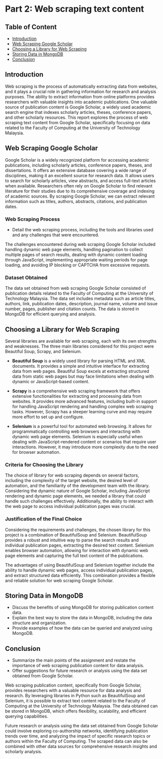 # Part 2: Web scraping text content
## Table of Content
- [Introduction](#introduction)
- [Web Scraping Google Scholar](#web-scraping-google-scholar)
- [Choosing a Library for Web Scraping](#choosing-a-library-for-web-scraping)
- [Storing Data in MongoDB](#storing-data-in-mongodb)
- [Conclusion](#conclusion)

## Introduction

Web scraping is the process of automatically extracting data from websites, and it plays a crucial role in gathering information for research and analysis purposes. The ability to extract information from online platforms provides researchers with valuable insights into academic publications. One valuable source of publication content is Google Scholar, a widely used academic search engine that indexes scholarly articles, theses, conference papers, and other scholarly resources. This report explores the process of web scraping text content from Google Scholar, specifically focusing on data related to the Faculty of Computing at the University of Technology Malaysia.

## Web Scraping Google Scholar

Google Scholar is a widely recognized platform for accessing academic publications, including scholarly articles, conference papers, theses, and dissertations. It offers an extensive database covering a wide range of disciplines, making it an excellent source for research data. It allows users to search for scholarly articles, view abstracts, and access full-text articles when available. Researchers often rely on Google Scholar to find relevant literature for their studies due to its comprehensive coverage and indexing of academic sources. By scraping Google Scholar, we can extract relevant information such as titles, authors, abstracts, citations, and publication dates.

### Web Scraping Process
- Detail the web scraping process, including the tools and libraries used and any challenges that were encountered.

The challenges encountered during web scraping Google Scholar included handling dynamic web page elements, handling pagination to collect multiple pages of search results, dealing with dynamic content loading through JavaScript, implementing appropriate waiting periods for page loading, and avoiding IP blocking or CAPTCHA from excessive requests.

### Dataset Obtained

The data set obtained from web scraping Google Scholar consisted of publication details related to the Faculty of Computing at the University of Technology Malaysia. The data set includes metadata such as article titles, authors, link, publication dates, description, journal name, volume and issue number, pages, publisher and citation counts. The data is stored in MongoDB for efficient querying and analysis.

## Choosing a Library for Web Scraping

Several libraries are available for web scraping, each with its own strengths and weaknesses. The three main libraries considered for this project were Beautiful Soup, Scrapy, and Selenium.

- **Beautiful Soup** is a widely used library for parsing HTML and XML documents. It provides a simple and intuitive interface for extracting data from web pages. Beautiful Soup excels at extracting structured data from static web pages but may face limitations when dealing with dynamic or JavaScript-based content.

- **Scrapy** is a comprehensive web scraping framework that offers extensive functionalities for extracting and processing data from websites. It provides more advanced features, including built-in support for handling JavaScript rendering and handling complex web scraping tasks. However, Scrapy has a steeper learning curve and may require more effort to set up and configure.

- **Selenium** is a powerful tool for automated web browsing. It allows for programmatically controlling web browsers and interacting with dynamic web page elements. Selenium is especially useful when dealing with JavaScript-rendered content or scenarios that require user interactions. However, it may introduce more complexity due to the need for browser automation.

### Criteria for Choosing the Library
The choice of library for web scraping depends on several factors, including the complexity of the target website, the desired level of automation, and the familiarity of the development team with the library. Considering the dynamic nature of Google Scholar, including JavaScript rendering and dynamic page elements, we needed a library that could handle such challenges effectively. Additionally, the ability to interact with the web page to access individual publication pages was crucial.

### Justification of the Final Choice
Considering the requirements and challenges, the chosen library for this project is a combination of BeautifulSoup and Selenium. BeautifulSoup provides a robust and intuitive way to parse the search results and individual publication pages, extracting the desired text content. Selenium enables browser automation, allowing for interaction with dynamic web page elements and capturing the full text content of the publications.

The advantages of using BeautifulSoup and Selenium together include the ability to handle dynamic web pages, access individual publication pages, and extract structured data efficiently. This combination provides a flexible and reliable solution for web scraping Google Scholar.

## Storing Data in MongoDB
- Discuss the benefits of using MongoDB for storing publication content data.
- Explain the best way to store the data in MongoDB, including the data structure and organization.
- Provide examples of how the data can be queried and analyzed using MongoDB.

## Conclusion
- Summarize the main points of the assignment and restate the importance of web scraping publication content for data analysis.
- Offer suggestions for future research or analysis using the data set obtained from Google Scholar.

Web scraping publication content, specifically from Google Scholar, provides researchers with a valuable resource for data analysis and research. By leveraging libraries in Python such as BeautifulSoup and Selenium, it is possible to extract text content related to the Faculty of Computing at the University of Technology Malaysia. The data obtained can be stored in MongoDB, which offers flexibility, scalability, and efficient querying capabilities.

Future research or analysis using the data set obtained from Google Scholar could involve exploring co-authorship networks, identifying publication trends over time, and analyzing the impact of specific research topics or authors within the Faculty of Computing. The scraped data can also be combined with other data sources for comprehensive research insights and scholarly analysis.
